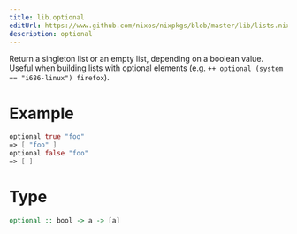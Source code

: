 ```yaml
---
title: lib.optional
editUrl: https://www.github.com/nixos/nixpkgs/blob/master/lib/lists.nix#L442C14
description: optional
---
```


Return a singleton list or an empty list, depending on a boolean
value.  Useful when building lists with optional elements
(e.g. `++ optional (system == "i686-linux") firefox`).

# Example

```nix
optional true "foo"
=> [ "foo" ]
optional false "foo"
=> [ ]
```

# Type

```haskell
optional :: bool -> a -> [a]
```
